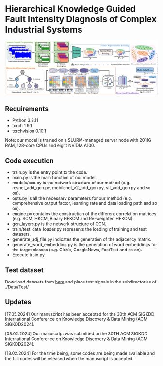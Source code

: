 # Hierarchical Knowledge Guided Fault Intensity Diagnosis of Complex Industrial Systems 

![framework](https://github.com/CavitationDetection/HKG/blob/main/images/framework.png)

## Requirements

- Python 3.8.11
- torch 1.9.1
- torchvision 0.10.1

Note: our model is trained on a SLURM-managed server node with 2011G RAM, 128-core CPUs and eight NVIDIA A100.

## Code execution

- train.py is the entry point to the code.
- main.py is the main function of our model.
- models/xxx.py is the network structure of our method (e.g. resnet_add_gcn.py, mobilenet_v2_add_gcn.py, vit_add_gcn.py and so on).
- opts.py is all the necessary parameters for our method (e.g. comprehensive output factor, learning rate and data loading path and so on).
- engine.py contains the construction of the different correlation matrices (e.g. SCM, HKCM, Binary HEKCM and Re-weighted HEKCM).
- gcn_layers.py is the network structure of GCN.
- train/test_data_loader.py represents the loading of training and test datasets.
- generate_adj_file.py indicates the generation of the adjacency matrix.
- generate_word_embedding.py is the generation of word embeddings for the target classes (e.g. GloVe, GoogleNews, FastText and so on).
- Execute train.py


## Test dataset
Download datasets from [here](https://drive.google.com/drive/folders/1eejPrqM2hWPxSfb0gUhu-F4FD0rhO7sp?usp=sharing) and place test signals in the subdirectories of ./Data/Test/



## Updates
[17.05.2024] Our manuscript has been accepted for the 30th ACM SIGKDD International Conference on Knowledge Discovery & Data Mining (ACM SIGKDD2024).

[08.02.2024] Our manuscript was submitted to the 30TH ACM SIGKDD International Conference on Knowledge Discovery & Data Mining (ACM SIGKDD2024).

[18.02.2024] For the time being, some codes are being made available and the full codes will be released when the manuscript is accepted.




